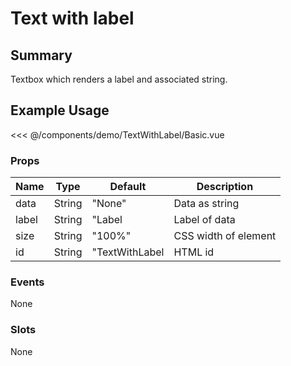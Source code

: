 <script setup>
import Basic from './demo/TextWithLabel/Basic.vue'
</script>

# Text with label

## Summary

Textbox which renders a label and associated string.

## Example Usage

<DemoContainer>
  <Basic/>
</DemoContainer>

<<< @/components/demo/TextWithLabel/Basic.vue

### Props

| Name | Type | Default | Description |
| ---- | ---- | ------- | ----------- |
| data | String| "None"   | Data as string |
| label | String | "Label | Label of data |
| size | String | "100%" | CSS width of element |
| id | String | "TextWithLabel | HTML id |

### Events

None

### Slots

None
